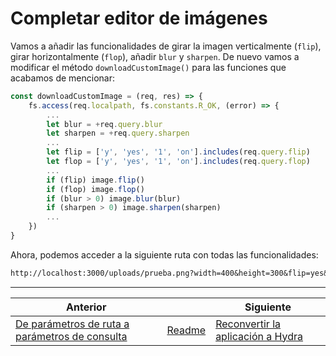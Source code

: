 # Completar editor de imágenes

Vamos a añadir las funcionalidades de girar la imagen verticalmente (`flip`), girar horizontalmente (`flop`), añadir `blur` y `sharpen`. De nuevo vamos a modificar el método `downloadCustomImage()` para las funciones que acabamos de mencionar:

```js
const downloadCustomImage = (req, res) => {
    fs.access(req.localpath, fs.constants.R_OK, (error) => {
        ...
        let blur = +req.query.blur
        let sharpen = +req.query.sharpen
        ...
        let flip = ['y', 'yes', '1', 'on'].includes(req.query.flip)
        let flop = ['y', 'yes', '1', 'on'].includes(req.query.flop)
        ...
        if (flip) image.flip()
        if (flop) image.flop()
        if (blur > 0) image.blur(blur)
        if (sharpen > 0) image.sharpen(sharpen)
        ...
    })
}
```

Ahora, podemos acceder a la siguiente ruta con todas las funcionalidades:

```txt
http://localhost:3000/uploads/prueba.png?width=400&height=300&flip=yes&flop=yes&blur=5&sharpen=500
```

___
| Anterior                                             |                        | Siguiente                      |
| ---------------------------------------------------- | ---------------------- | ------------------------------ |
| [De parámetros de ruta a parámetros de consulta](07_De_parametros_de_ruta_a_parametros_de_consulta.md) | [Readme](../README.md) | [Reconvertir la aplicación a Hydra](09_Reconvertir_aplicacion_a_Hydra.md) |
